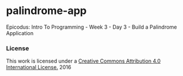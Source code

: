 # palindrome-app
Epicodus: Intro To Programming - Week 3 - Day 3 - Build a Palindrome Application
### License

This work is licensed under a [Creative Commons Attribution 4.0 International License.](http://creativecommons.org/licenses/by/4.0/) 2016
